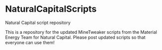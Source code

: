 # NaturalCapitalScripts
Natural Capital script repository

This is a repository for the updated MineTweaker scripts from the Material Energy Team for Natural Capital.
Please post updated scripts so that everyone can use them!

